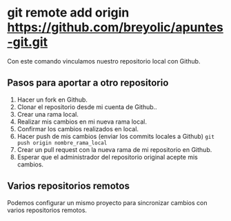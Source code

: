 # git remote add origin https://github.com/breyolic/apuntes-git.git
Con este comando vinculamos nuestro repositorio local con Github.

## Pasos para aportar a otro repositorio
1. Hacer un fork en Github.
2. Clonar el repositorio desde mi cuenta de Github..
3. Crear una rama local.
4. Realizar mis cambios en mi nueva rama local.
5. Confirmar los cambios realizados en local.
6. Hacer push de mis cambios (enviar los commits locales a Github) `git push origin nombre_rama_local`
7. Crear un pull request con la nueva rama de mi repositorio en Github.
8. Esperar que el administrador del repositorio original acepte mis cambios.

## Varios repositorios remotos
Podemos configurar un mismo proyecto para sincronizar cambios con varios repositorios remotos.
